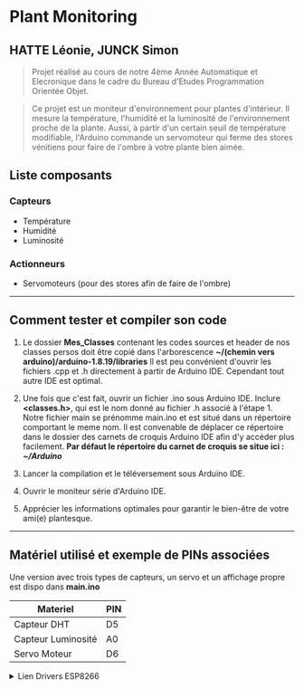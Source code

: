 # Plant Monitoring 
## HATTE Léonie, JUNCK Simon 
> Projet réalisé au cours de notre 4ème Année Automatique et Elecronique dans le cadre du Bureau d'Etudes Programmation Orientée Objet.

> Ce projet est un moniteur d'environnement pour plantes d'intérieur. Il mesure la température, l'humidité et la luminosité de l'environnement proche de la plante. Aussi, à partir d'un certain seuil de température modifiable, l'Arduino commande un servomoteur qui ferme des stores vénitiens pour faire de l'ombre à votre plante bien aimée.  


## Liste composants 
### Capteurs
* Température
* Humidité 
* Luminosité

### Actionneurs
* Servomoteurs (pour des stores afin de faire de l'ombre)

- - - -

## Comment tester et compiler son code
1. Le dossier **Mes_Classes** contenant les codes sources et header de nos classes persos doit être copié dans l'arborescence **~/(chemin vers arduino)/arduino-1.8.19/libraries**
Il est peu convénient d'ouvrir les fichiers .cpp et .h directement à partir de Arduino IDE. Cependant tout autre IDE est optimal. 

2. Une fois que c'est fait, ouvrir un fichier .ino sous Arduino IDE. Inclure **<classes.h>**, qui est le nom donné au fichier .h associé à l'étape 1. Notre fichier main se prénomme main.ino et est situé dans un répertoire comportant le meme nom.
Il est convenable de déplacer ce répertoire dans le dossier des carnets de croquis Arduino IDE afin d'y accéder plus facilement. **Par défaut le répertoire du carnet de croquis se situe ici : *~/Arduino***

3. Lancer la compilation et le téléversement sous Arduino IDE.

4. Ouvrir le moniteur série d'Arduino IDE.

5. Apprécier les informations optimales pour garantir le bien-être de votre ami(e) plantesque.

- - - -


## Matériel utilisé et exemple de PINs associées  

Une version avec trois types de capteurs, un servo et un affichage propre est dispo dans **main.ino**

Materiel      	       | PIN
---------------------- | -------------
Capteur DHT 	       | D5
Capteur Luminosité     | A0
Servo Moteur	       | D6




<details>
    <summary>Lien Drivers ESP8266</summary>
        <p>http://arduino.esp8266.com/stable/package_esp8266com_index.json</p>
</details>

